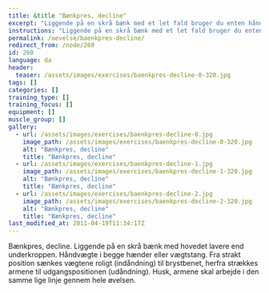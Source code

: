 ```yaml
---
title: &title "Bænkpres, decline"
excerpt: "Liggende på en skrå bænk med et let fald bruger du enten håndvægte eller en vægtstang. Bevægelsen starter med strakte arme og vægten føres ned indtil albuerne er omkring 90 grader. Tilbage til udgangspunktet."
instructions: "Liggende på en skrå bænk med et let fald bruger du enten håndvægte eller en vægtstang. Bevægelsen starter med strakte arme og vægten føres ned indtil albuerne er omkring 90 grader. Tilbage til udgangspunktet."
permalink: /oevelse/baenkpres-decline/
redirect_from: /node/260
id: 260
language: da
header:
  teaser: /assets/images/exercises/baenkpres-decline-0-320.jpg
tags: []
categories: []
training_type: [] 
training_focus: []
equipment: []
muscle_group: []
gallery:
  - url: /assets/images/exercises/baenkpres-decline-0.jpg
    image_path: /assets/images/exercises/baenkpres-decline-0-320.jpg
    alt: "Bænkpres, decline"
    title: "Bænkpres, decline"
  - url: /assets/images/exercises/baenkpres-decline-1.jpg
    image_path: /assets/images/exercises/baenkpres-decline-1-320.jpg
    alt: "Bænkpres, decline"
    title: "Bænkpres, decline"
  - url: /assets/images/exercises/baenkpres-decline-2.jpg
    image_path: /assets/images/exercises/baenkpres-decline-2-320.jpg
    alt: "Bænkpres, decline"
    title: "Bænkpres, decline"
last_modified_at: 2011-04-19T11:34:17Z
---
```


Bænkpres, decline. Liggende på en skrå bænk med hovedet lavere end underkroppen. Håndvægte i begge hænder eller vægtstang. Fra strakt position sænkes vægtene roligt (indåndning) til brystbenet, herfra strækkes armene til udgangspositionen (udåndning). Husk, armene skal arbejde i den samme lige linje gennem hele øvelsen.
